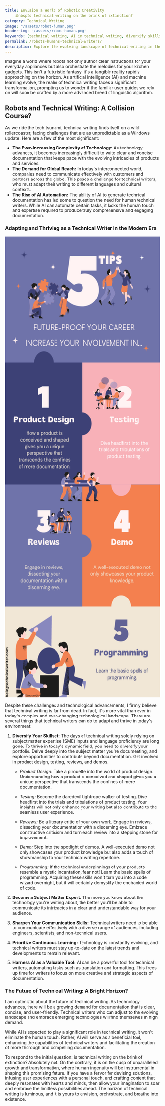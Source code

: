 ```yaml
---
title: Envision a World of Robotic Creativity 
    :&nbspIs technical writing on the brink of extinction?
category: Technical Writing
image: "/assets/robot-human.png"
header-img: "/assets/robot-human.png"
keywords: [technical writing, AI in technical writing, diversify skillset, global communication, challenges in technical writing, future of technical writing, AI automation, communication skills, continuous learning, subject matter expert, human creativity, programming skills for technical writers,  artificial intelligence, automation, robots, creativity, documentation]
permalink: /robots-humans-technical-writers/
description: Explore the evolving landscape of technical writing in the age of AI and automation. Learn how technical writers can navigate challenges, diversify their skillset, and embrace the future with creativity. Stay updated on the latest trends and discover the crucial role of human ingenuity in crafting user-friendly documentation.
---
```


Imagine a world where robots not only author clear instructions for your everyday appliances but also orchestrate the melodies for your kitchen gadgets. This isn't a futuristic fantasy; it's a tangible reality rapidly approaching on the horizon. As artificial intelligence (AI) and machine learning evolve, the realm of technical writing faces a significant transformation, prompting us to wonder if the familiar user guides we rely on will soon be crafted by a more advanced breed of linguistic algorithm.

## Robots and Technical Writing: A Collision Course?
As we ride the tech tsunami, technical writing finds itself on a wild rollercoaster, facing challenges that are as unpredictable as a Windows update. Here are a few of the most significant:

* **The Ever-Increasing Complexity of Technology:** As technology advances, it becomes increasingly difficult to write clear and concise documentation that keeps pace with the evolving intricacies of products and services.
* **The Demand for Global Reach:** In today's interconnected world, companies need to communicate effectively with customers and partners across the globe. This poses a challenge for technical writers, who must adapt their writing to different languages and cultural contexts.
* **The Rise of AI Automation:** The ability of AI to generate technical documentation has led some to question the need for human technical writers. While AI can automate certain tasks, it lacks the human touch and expertise required to produce truly comprehensive and engaging documentation.

### Adapting and Thriving as a Technical Writer in the Modern Era

<img src="/assets/future-proofing-career.png" alt="ChatGPT CheatSheet" height="1500">

Despite these challenges and technological advancements, I firmly believe that technical writing is far from dead. In fact, it's more vital than ever in today's complex and ever-changing technological landscape. There are several things that technical writers can do to adapt and thrive in today's environment:

1. **Diversify Your Skillset:** The days of technical writing solely relying on subject matter expertise (SME) inputs and language proficiency are long gone. To thrive in today's dynamic field, you need to diversify your portfolio. Delve deeply into the subject matter you're documenting, and explore opportunities to contribute beyond documentation. Get involved in product design, testing, reviews, and demos.

    - *Product Design:* Take a pirouette into the world of product design. Understanding how a product is conceived and shaped gives you a unique perspective that transcends the confines of mere documentation.

    - *Testing:* Become the daredevil tightrope walker of testing. Dive headfirst into the trials and tribulations of product testing. Your insights will not only enhance your writing but also contribute to the seamless user experience.

    - *Reviews:* Be a literary critic of your own work. Engage in reviews, dissecting your documentation with a discerning eye. Embrace constructive criticism and turn each review into a stepping stone for improvement.

    - *Demo:* Step into the spotlight of demos. A well-executed demo not only showcases your product knowledge but also adds a touch of showmanship to your technical writing repertoire.

    - *Programming:* If the technical underpinnings of your products resemble a mystic incantation, fear not! Learn the basic spells of programming. Acquiring these skills won't turn you into a code wizard overnight, but it will certainly demystify the enchanted world of code.

2. **Become a Subject Matter Expert:** The more you know about the technology you're writing about, the better you'll be able to communicate its intricacies in a clear and understandable way for your audience.

3. **Sharpen Your Communication Skills:** Technical writers need to be able to communicate effectively with a diverse range of audiences, including engineers, scientists, and non-technical users.

4. **Prioritize Continuous Learning:** Technology is constantly evolving, and technical writers must stay up-to-date on the latest trends and developments to remain relevant.

5. **Harness AI as a Valuable Tool:** AI can be a powerful tool for technical writers, automating tasks such as translation and formatting. This frees up time for writers to focus on more creative and strategic aspects of documentation.

### The Future of Technical Writing: A Bright Horizon?

I am optimistic about the future of technical writing. As technology advances, there will be a growing demand for documentation that is clear, concise, and user-friendly. Technical writers who can adjust to the evolving landscape and embrace emerging technologies will find themselves in high demand.

While AI is expected to play a significant role in technical writing, it won't eliminate the human touch. Rather, AI will serve as a beneficial tool, enhancing the capabilities of technical writers and facilitating the creation of more thorough and compelling documentation.

To respond to the initial question: is technical writing on the brink of extinction? Absolutely not. On the contrary, it is on the cusp of unparalleled growth and transformation, where human ingenuity will be instrumental in shaping this promising future. If you have a fervor for devising solutions, infusing user experiences with a personal touch, and crafting content that deeply resonates with hearts and minds, then allow your imagination to soar and embrace the limitless possibilities ahead. The horizon of technical writing is luminous, and it is yours to envision, orchestrate, and breathe into existence.





